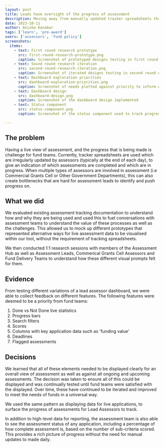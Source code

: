 ```yaml
---
layout: post
title: Leads have oversight of the progress of assessment
description: Moving away from manually updated tracker spreadsheets that were prone to error or data loss.
date: 2023-10-11
author: Anisha Kanabar
tags: ['learn', 'pre-award'] 
users: ['assessors', 'fund policy']
screenshots:
  items:
    - text: First round research prototype
      src: first-round-research-prototype.png
      caption: Screenshot of prototyped designs testing in first round of research
    - text: Sound round research iteration
      src: second-round-research-iteration.png
      caption: Screenshot of iterated designs testing in second round of research
    - text: Dashboard exploration priorities
      src: dashboard-exploration-priorities.png
      caption: Screenshot of needs plotted against priority to inform what was needed from the implemented design
    - text: Dashboard design
      src: dashboard-design.png
      caption: Screenshot of the dasbboard design implemented
    - text: Status component
      src: status-component.png
      caption: Screenshot of the status component used to track progress of assessments

---
```


## The problem

Having a live view of assessment, and the progress that is being made is challenge for fund teams. Currently, tracker spreadsheets are used which are irregularly updated by assessors (typically at the end of each day), to give an indication of which assessments are completed and which are in progress. When multiple types of assessors are involved in assessment (i.e Commercial Grants Cell or Other Government Departments), this can also create bottlenecks that are hard for assessment leads to identify and push progress on. 

## What we did

We evaluated existing assessment tracking documentation to understand how and why they are being used and used this to fuel conversations with assessment teams to understand the value of these processes as well as the challenges. This allowed us to mock up different prototypes that represented alternative ways for live assessment data to be visualised within our tool, without the requirement of tracking spreadsheets. 

We then conducted 1:1 research sessions with members of the Assessment Hub as well as Assessment Leads, Commerical Grants Cell Assessors and Fund Delivery Teams to understand how these different visual prompts felt for them. 

## Evidence

From testing different variations of a lead assessor dashboard, we were able to collect feedback on different features. The following features were deemed to be a priority from fund teams:

1. Done vs Not Done live statistics
2. Progress bars
3. Search filters
4. Scores
5. Columns with key application data such as 'funding value'
6. Deadlines
7. Flagged assessments

## Decisions

We learned that all of these elements needed to be displayed clearly for an overall view of assessment as well as against all ongoing and upcoming assessments. The decision was taken to ensure all of this could be displayed and was continually tested until fund teams were satisfied with the displayed. Over time, these have continued to be iterated and improved to meet the needs of funds in a universal way. 

We used the same pattern as displaying data for live applications, to surface the progress of assessments for Lead Assessors to track.

In addition to high-level data for reporting, the assessment team is also able to see the assessment status of any application, including a percentage of how complete assessment is, based on the number of sub-criteria scored. This provides a rich picture of progress without the need for manual updates to made daily. 